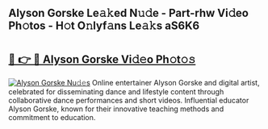 ## Alyson Gorske Le𝚊𝚔ed N𝚞𝚍e - Part-rhw Vi𝚍eo Ph𝚘tos - H𝚘t O𝚗lyf𝚊ns Le𝚊𝚔s aS6K6

# <h2><a href="http://hf50zo.feru.top/?c=Alyson+Gorske">🔗 👉 🔴 Alyson Gorske Vi𝚍𝚎o Ph𝚘t𝚘𝚜</a></h2>

[![Alyson Gorske Nu𝚍𝚎s](https://i.imgur.com/0TWrTi3.gif)](http://hf50zo.feru.top/?c=Alyson+Gorske)
Online entertainer Alyson Gorske and digital artist, celebrated for disseminating dance and lifestyle content through collaborative dance performances and short videos. Influential educator Alyson Gorske, known for their innovative teaching methods and commitment to education. 
